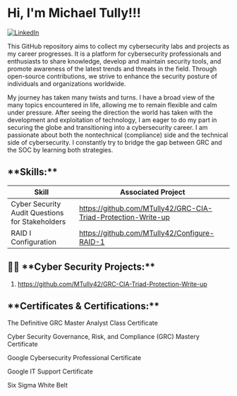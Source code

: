 <h1>Hi, I'm Michael Tully!!! </h1>

[![LinkedIn](https://img.shields.io/badge/LinkedIn-Profile-blue?logo=linkedin)](https://www.linkedin.com/in/michael-c-tully)


This GitHub repository aims to collect my cybersecurity labs and projects as my career progresses. It is a platform for cybersecurity professionals and enthusiasts to share knowledge, develop and maintain security tools, and promote awareness of the latest trends and threats in the field. Through open-source contributions, we strive to enhance the security posture of individuals and organizations worldwide.

My journey has taken many twists and turns. I have a broad view of the many topics encountered in life, allowing me to remain flexible and calm under pressure. After seeing the direction the world has taken with the development and exploitation of technology, I am eager to do my part in securing the globe and transitioning into a cybersecurity career. I am passionate about both the nontechnical (compliance) side and the technical side of cybersecurity. I constantly try to bridge the gap between GRC and the SOC by learning both strategies.

<h2>**Skills:**</h2>

|**Skill**                                         |**Associated Project**                               |
|--------------------------------------------------|-----------------------------------------------------|
|Cyber Security Audit Questions for Stakeholders   |  https://github.com/MTully42/GRC-CIA-Triad-Protection-Write-up<a>|                           
|RAID I  Configuration                             |  https://github.com/MTully42/Configure-RAID-1

<h2>👨‍💻 **Cyber Security Projects:**</h2>

1. https://github.com/MTully42/GRC-CIA-Triad-Protection-Write-up 
                                     







<h2> **Certificates & Certifications:**</h2>

The Definitive GRC Master Analyst Class Certificate

Cyber Security Governance, Risk, and Compliance (GRC) Mastery Certificate

Google Cybersecurity Professional Certificate

Google IT Support Certificate

Six Sigma White Belt 
 

